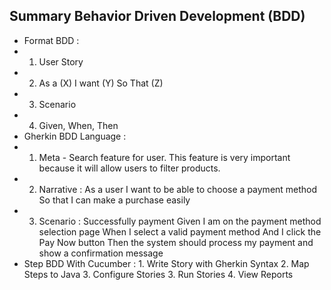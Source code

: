## Summary Behavior Driven Development (BDD) ##
- Format BDD : 
- 1. User Story 
- 2. As a (X) I want (Y) So That (Z) 
- 3. Scenario 
- 4. Given, When, Then
- Gherkin BDD Language : 
- 1. Meta - Search feature for user. This feature is very important because it will allow users to filter products. 
- 2. Narrative : As a user
I want to be able to choose a payment method
So that I can make a purchase easily
- 3. Scenario : Successfully payment
    Given I am on the payment method selection page
    When I select a valid payment method
    And I click the Pay Now button
    Then the system should process my payment and show a confirmation message
- Step BDD With Cucumber : 1. Write Story with Gherkin Syntax 2. Map Steps to Java 3. Configure Stories 3. Run Stories 4. View Reports